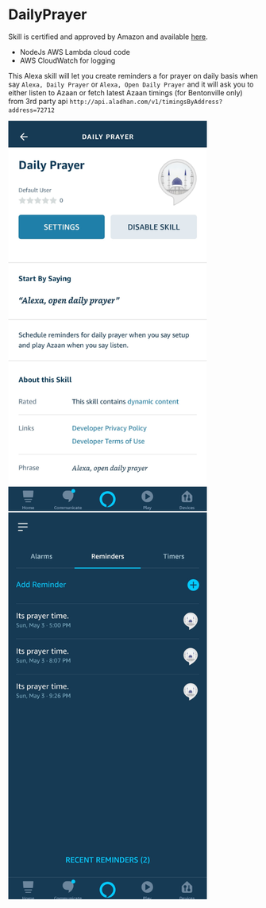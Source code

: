 # DailyPrayer

Skill is certified and approved by Amazon and available [here](https://www.amazon.com/Default-User-Daily-Prayer/dp/B088KG5VWL/ref=sr_1_7?dchild=1&keywords=daily+prayer&qid=1589575052&s=digital-skills&sr=1-7).

* NodeJs AWS Lambda cloud code
* AWS CloudWatch for logging

This Alexa skill will let you create reminders a for prayer on daily basis when say `Alexa, Daily Prayer` or `Alexa, Open Daily Prayer` and it will ask you to either listen to Azaan or fetch latest Azaan timings (for Bentonville only) from 3rd party api `http://api.aladhan.com/v1/timingsByAddress?address=72712`

<p float="left">
  <img src="https://github.com/faizan-tariq/DailyPrayer/blob/master/img1.jpg" width="400"/>
  <img src="https://github.com/faizan-tariq/DailyPrayer/blob/master/img2.jpg" width="400"/>
</p>
